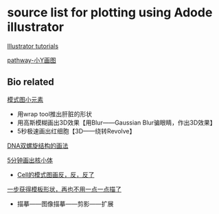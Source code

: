 # source list for plotting using Adode illustrator

[Illustrator tutorials](https://helpx.adobe.com/illustrator/tutorials.html)


[pathway-小Y画图](https://mp.weixin.qq.com/s/hRf89qeztnwBLY1cHM0maQ)

## Bio related
[模式图小元素](https://mp.weixin.qq.com/s/BWxZKGfaG0Dbdjoul1arpg)
- 用wrap tool推出肝脏的形状
- 用高斯模糊画出3D效果【用Blur——Gaussian Blur骗眼睛，作出3D效果】
- 5秒极速画出红细胞【3D——绕转Revolve】

[DNA双螺旋结构的画法](https://mp.weixin.qq.com/s/BWZY4yWzlT2HrrRDhvq-mg)

[5分钟画出核小体](https://mp.weixin.qq.com/s/JpVgnTUxlABpzzkWA2WO9w)
- [Cell的模式图画反，反，反了](https://mp.weixin.qq.com/s/yzIPD6zQCzJK2HFXHpBNuA)

[一步获得模板形状，再也不用一点一点描了](https://mp.weixin.qq.com/s/7nUjqLkUyh3R7t3U2wdV2Q)
- 描摹——图像描摹——剪影——扩展
